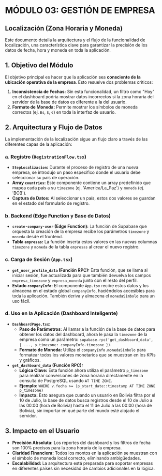 # MÓDULO 03: GESTIÓN DE EMPRESA
## Localización (Zona Horaria y Moneda)

Este documento detalla la arquitectura y el flujo de la funcionalidad de localización, una característica clave para garantizar la precisión de los datos de fecha, hora y moneda en toda la aplicación.

## 1. Objetivo del Módulo

El objetivo principal es hacer que la aplicación sea **consciente de la ubicación operativa de la empresa**. Esto resuelve dos problemas críticos:

1.  **Inconsistencia de Fechas:** Sin esta funcionalidad, un filtro como "Hoy" en el dashboard podría mostrar datos incorrectos si la zona horaria del servidor de la base de datos es diferente a la del usuario.
2.  **Formato de Moneda:** Permite mostrar los símbolos de moneda correctos (ej. `Bs`, `$`, `€`) en toda la interfaz de usuario.

## 2. Arquitectura y Flujo de Datos

La implementación de la localización sigue un flujo claro a través de las diferentes capas de la aplicación:

### a. Registro (`RegistrationFlow.tsx`)

-   **`StepLocalizacion`:** Durante el proceso de registro de una nueva empresa, se introdujo un paso específico donde el usuario debe seleccionar su país de operación.
-   **Array `countries`:** Este componente contiene un array predefinido que mapea cada país a su `timezone` (ej. 'America/La_Paz') y `moneda` (ej. 'BOB').
-   **Captura de Datos:** Al seleccionar un país, estos dos valores se guardan en el estado del formulario de registro.

### b. Backend (Edge Function y Base de Datos)

-   **`create-company-user` (Edge Function):** La función de Supabase que orquesta la creación de la empresa recibe los parámetros `timezone` y `moneda` desde el frontend.
-   **Tabla `empresas`:** La función inserta estos valores en las nuevas columnas `timezone` y `moneda` de la tabla `empresas` al crear el nuevo registro.

### c. Carga de Sesión (`App.tsx`)

-   **`get_user_profile_data` (Función RPC):** Esta función, que se llama al iniciar sesión, fue actualizada para que también devuelva los campos `empresa_timezone` y `empresa_moneda` junto con el resto del perfil.
-   **Estado `companyInfo`:** El componente `App.tsx` recibe estos datos y los almacena en el estado global `companyInfo`, haciéndolos accesibles para toda la aplicación. También deriva y almacena el `monedaSimbolo` para un uso fácil.

### d. Uso en la Aplicación (Dashboard Inteligente)

-   **`DashboardPage.tsx`:**
    -   **Paso de Parámetros:** Al llamar a la función de la base de datos para obtener los datos del dashboard, ahora le pasa la `timezone` de la empresa como un parámetro: `supabase.rpc('get_dashboard_data', { ..., p_timezone: companyInfo.timezone })`.
    -   **Formato de Moneda:** Utiliza el `companyInfo.monedaSimbolo` para formatear todos los valores monetarios que se muestran en los KPIs y gráficos.
-   **`get_dashboard_data` (Función RPC):**
    -   **Lógica Clave:** Esta función ahora utiliza el parámetro `p_timezone` para realizar conversiones de zona horaria directamente en la consulta de PostgreSQL usando `AT TIME ZONE`.
    -   **Ejemplo:** `WHERE v.fecha >= (p_start_date::timestamp AT TIME ZONE p_timezone)`
    -   **Impacto:** Esto asegura que cuando un usuario en Bolivia filtra por el 10 de Julio, la base de datos busca registros desde el 10 de Julio a las 00:00 (hora de Bolivia) hasta el 11 de Julio a las 00:00 (hora de Bolivia), sin importar en qué parte del mundo esté alojado el servidor.

## 3. Impacto en el Usuario

-   **Precisión Absoluta:** Los reportes del dashboard y los filtros de fecha son 100% precisos para la zona horaria de la empresa.
-   **Claridad Financiera:** Todos los montos en la aplicación se muestran con el símbolo de moneda local correcto, eliminando ambigüedades.
-   **Escalabilidad:** La arquitectura está preparada para soportar empresas en diferentes países sin necesidad de cambios adicionales en la lógica.